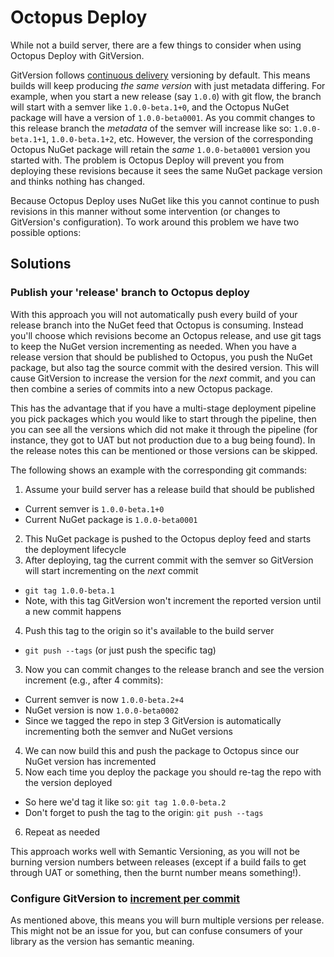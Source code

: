 # Octopus Deploy
While not a build server, there are a few things to consider when using Octopus Deploy with GitVersion.

 GitVersion follows [continuous delivery](/reference/continuous-delivery.md) versioning by default. This means builds will keep producing *the same version* with just metadata differing. For example, when you start a new release (say `1.0.0`) with git flow, the branch will start with a semver like `1.0.0-beta.1+0`, and the Octopus NuGet package will have a version of `1.0.0-beta0001`. As you commit changes to this release branch the *metadata* of the semver will increase like so: `1.0.0-beta.1+1`, `1.0.0-beta.1+2`, etc. However, the version of the corresponding Octopus NuGet package will retain the *same* `1.0.0-beta0001` version you started with. The problem is Octopus Deploy will prevent you from deploying these revisions because it sees the same NuGet package version and thinks nothing has changed.

Because Octopus Deploy uses NuGet like this you cannot continue to push revisions in this manner without some intervention (or changes to GitVersion's configuration). To work around this problem we have two possible options:

## Solutions
### Publish your 'release' branch to Octopus deploy
With this approach you will not automatically push every build of your release branch into the NuGet feed that Octopus is consuming. Instead you'll choose which revisions become an Octopus release, and use git tags to keep the NuGet version incrementing as needed. When you have a release version that should be published to Octopus, you push the NuGet package, but also tag the source commit with the desired version. This will cause GitVersion to increase the version for the *next* commit, and you can then combine a series of commits into a new Octopus package.

This has the advantage that if you have a multi-stage deployment pipeline you pick packages which you would like to start through the pipeline, then you can see all the versions which did not make it through the pipeline (for instance, they got to UAT but not production due to a bug being found). In the release notes this can be mentioned or those versions can be skipped.

The following shows an example with the corresponding git commands:

1. Assume your build server has a release build that should be published
  - Current semver is `1.0.0-beta.1+0`
  - Current NuGet package is `1.0.0-beta0001`
2. This NuGet package is pushed to the Octopus deploy feed and starts the deployment lifecycle
3. After deploying, tag the current commit with the semver so GitVersion will start incrementing on the *next* commit
  - `git tag 1.0.0-beta.1`
  - Note, with this tag GitVersion won't increment the reported version until a new commit happens
4. Push this tag to the origin so it's available to the build server
  - `git push --tags` (or just push the specific tag)
3. Now you can commit changes to the release branch and see the version increment (e.g., after 4 commits):
  - Current semver is now `1.0.0-beta.2+4`
  - NuGet version is now `1.0.0-beta0002`
  - Since we tagged the repo in step 3 GitVersion is automatically incrementing both the semver and NuGet versions
4. We can now build this and push the package to Octopus since our NuGet version has incremented
5. Now each time you deploy the package you should re-tag the repo with the version deployed
  - So here we'd tag it like so: `git tag 1.0.0-beta.2`
  - Don't forget to push the tag to the origin: `git push --tags`
6. Repeat as needed

This approach works well with Semantic Versioning, as you will not be burning version numbers between releases (except if a build fails to get through UAT or something, then the burnt number means something!).

### Configure GitVersion to [increment per commit](/more-info/incrementing-per-commit.md)
As mentioned above, this means you will burn multiple versions per release. This might not be an issue for you, but can confuse consumers of your library as the version has semantic meaning.